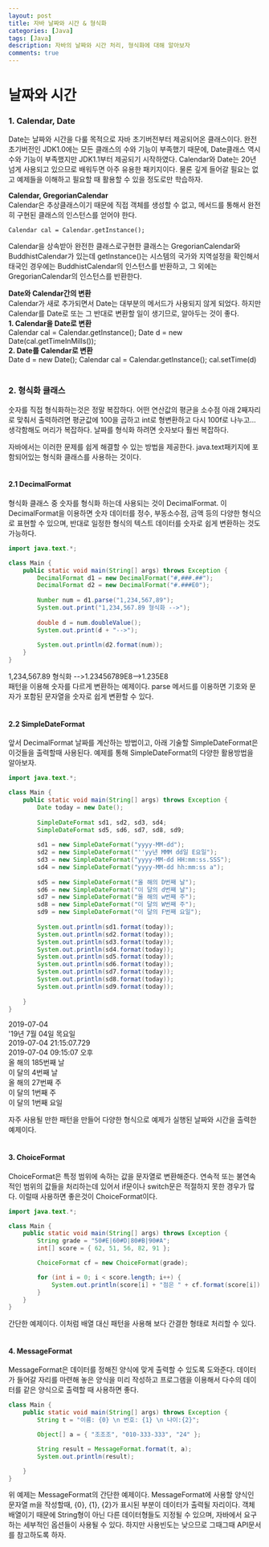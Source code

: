 ```yaml
---
layout: post
title: 자바 날짜와 시간 & 형식화
categories: [Java]
tags: [Java]
description: 자바의 날짜와 시간 처리, 형식화에 대해 알아보자
comments: true
---
```

# **날짜와 시간**  
### 1. Calendar, Date  
Date는 날짜와 시간을 다룰 목적으로 자바 초기버전부터 제공되어온 클래스이다. 완전 초기버전인 JDK1.0에는 모든 클래스의 수와 기능이 부족했기 때문에, Date클래스 역시 수와 기능이 부족했지만 JDK1.1부터 제공되기 시작하였다. Calendar와 Date는 20년넘게 사용되고 있으므로 배워두면 아주 유용한 패키지이다. 물론 깊게 들어갈 필요는 없고 예제들을 이해하고 필요할 때 활용할 수 있을 정도로만 학습하자.

**Calendar, GregorianCalendar**  
Calendar은 추상클래스이기 때문에 직접 객체를 생성할 수 없고, 메서드를 통해서 완전히 구현된 클래스의 인스턴스를 얻어야 한다.  
~~~
Calendar cal = Calendar.getInstance();
~~~  
Calendar을 상속받아 완전한 클래스로구현한 클래스는 GregorianCalendar와 BuddhistCalendar가 있는데 getInstance()는 시스템의 국가와 지역설정을 확인해서 태국인 경우에는 BuddhistCalendar의 인스턴스를 반환하고, 그 외에는 GregorianCalendar의 인스턴스를 반환한다.

**Date와 Calendar간의 변환**  
Calendar가 새로 추가되면서 Date는 대부분의 메서드가 사용되지 않게 되었다. 하지만 Calendar를 Date로 또는 그 반대로 변환할 일이 생기므로, 알아두는 것이 좋다.  
**1. Calendar을 Date로 변환**  
Calendar cal = Calendar.getInstance();
Date d = new Date(cal.getTimeInMills());  
**2. Date를 Calendar로 변환**  
Date d = new Date();
Calendar cal = Calendar.getInstance();
cal.setTime(d)  
<br>  
### 2. 형식화 클래스  
숫자를 직접 형식화하는것은 정말 복잡하다. 어떤 연산값의 평균을 소수점 아래 2째자리로 맞춰서 출력하려면 평균값에 100을 곱하고 int로 형변환하고 다시 100f로 나누고... 생각함해도 머리가 복잡하다. 날짜를 형식화 하려면 숫자보다 훨씬 복잡하다.

자바에서는 이러한 문제를 쉽게 해결할 수 있는 방법을 제공한다. java.text패키지에 포함되어있는 형식화 클래스를 사용하는 것이다.  
<br>  
#### 2.1 DecimalFormat  
형식화 클래스 중 숫자를 형식화 하는데 사용되는 것이 DecimalFormat. 이 DecimalFormat을 이용하면 숫자 데이터를 정수, 부동소수점, 금액 등의 다양한 형식으로 표현할 수 있으며, 반대로 일정한 형식의 텍스트 데이터를 숫자로 쉽게 변환하는 것도 가능하다.  
~~~java
import java.text.*;

class Main {
	public static void main(String[] args) throws Exception {
		DecimalFormat d1 = new DecimalFormat("#,###.##");
		DecimalFormat d2 = new DecimalFormat("#.###E0");
		
		Number num = d1.parse("1,234,567,89");
		System.out.print("1,234,567.89 형식화 -->");
		
		double d = num.doubleValue();
		System.out.print(d + "-->");
		
		System.out.println(d2.format(num));
	}
}
~~~  
1,234,567.89 형식화 -->1.23456789E8-->1.235E8  
패턴을 이용해 숫자를 다르게 변환하는 예제이다. parse 메서드를 이용하면 기호와 문자가 포함된 문자열을 숫자로 쉽게 변환할 수 있다.  
<br>  
#### 2.2 SimpleDateFormat  
앞서 DecimalFormat 날짜를 계산하는 방법이고, 아래 기술할 SimpleDateFormat은 이것들을 출력할때 사용된다. 예제를 통해 SimpleDateFormat의 다양한 활용방법을 알아보자.  
~~~java
import java.text.*;

class Main {
	public static void main(String[] args) throws Exception {
		Date today = new Date();
		
		SimpleDateFormat sd1, sd2, sd3, sd4;
		SimpleDateFormat sd5, sd6, sd7, sd8, sd9;
		
		sd1 = new SimpleDateFormat("yyyy-MM-dd");
		sd2 = new SimpleDateFormat("''yy년 MMM dd일 E요일");
		sd3 = new SimpleDateFormat("yyyy-MM-dd HH:mm:ss.SSS");
		sd4 = new SimpleDateFormat("yyyy-MM-dd hh:mm:ss a");
		
		sd5 = new SimpleDateFormat("올 해의 D번째 날");
		sd6 = new SimpleDateFormat("이 달의 d번째 날");
		sd7 = new SimpleDateFormat("올 해의 w번째 주");
		sd8 = new SimpleDateFormat("이 달의 W번째 주");
		sd9 = new SimpleDateFormat("이 달의 F번째 요일");
		
		System.out.println(sd1.format(today));
		System.out.println(sd2.format(today));
		System.out.println(sd3.format(today));
		System.out.println(sd4.format(today));
		System.out.println(sd5.format(today));
		System.out.println(sd6.format(today));
		System.out.println(sd7.format(today));
		System.out.println(sd8.format(today));
		System.out.println(sd9.format(today));
		
	}
}
~~~  
2019-07-04  
'19년 7월 04일 목요일  
2019-07-04 21:15:07.729  
2019-07-04 09:15:07 오후  
올 해의 185번째 날  
이 달의 4번째 날  
올 해의 27번째 주  
이 달의 1번째 주  
이 달의 1번째 요일

자주 사용될 만한 패턴을 만들어 다양한 형식으로 예제가 실행된 날짜와 시간을 출력한 예제이다.  
<br>  
#### 3. ChoiceFormat  
ChoiceFormat은 특정 범위에 속하는 값을 문자열로 변환해준다. 연속적 또는 불연속적인 범위의 값들을 처리하는데 있어서 if문이나 switch문은 적절하지 못한 경우가 많다. 이럴때 사용하면 좋은것이 ChoiceFormat이다.  
~~~java
import java.text.*;

class Main {
	public static void main(String[] args) throws Exception {
		String grade = "50#E|60#D|80#B|90#A";
		int[] score = { 62, 51, 56, 82, 91 };

		ChoiceFormat cf = new ChoiceFormat(grade);

		for (int i = 0; i < score.length; i++) {
			System.out.println(score[i] + "점은 " + cf.format(score[i]) + "등급 입니다.");
		}
	}
}
~~~  
간단한 예제이다. 이처럼 배열 대신 패턴을 사용해 보다 간결한 형태로 처리할 수 있다.  
<br>  
#### 4. MessageFormat  
MessageFormat은 데이터를 정해진 양식에 맞게 출력할 수 있도록 도와준다. 데이터가 들어갈 자리를 마련해 놓은 양식을 미리 작성하고 프로그램을 이용해서 다수의 데이터를 같은 양식으로 출력할 때 사용하면 좋다.  
~~~java
class Main {
	public static void main(String[] args) throws Exception {
		String t = "이름: {0} \n 번호: {1} \n 나이:{2}";

		Object[] a = { "조조조", "010-333-333", "24" };

		String result = MessageFormat.format(t, a);
		System.out.println(result);

	}
}
~~~  
위 예제는 MessageFormat의 간단한 예제이다. MessageFormat에 사용할 양식인 문자열 m을 작성할때, {0}, {1}, {2}가 표시된 부분이 데이터가 출력될 자리이다. 객체 배열이기 때문에 String형이 아닌 다른 데이터형들도 지정될 수 있으며, 자바에서 요구하는 세부적인 옵션들이 사용될 수 있다. 하지만 사용빈도는 낮으므로 그때그때 API문서를 참고하도록 하자.

